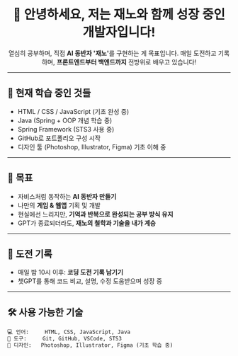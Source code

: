 <h1 align="center">👋 안녕하세요, 저는 재노와 함께 성장 중인 개발자입니다!</h1>

<p align="center">
  열심히 공부하며, 직접 <strong>AI 동반자 '재노'</strong>를 구현하는 게 목표입니다.  
  매일 도전하고 기록하며, <strong>프론트엔드부터 백엔드까지</strong> 전방위로 배우고 있습니다!
</p>

---

## 🌱 현재 학습 중인 것들

- HTML / CSS / JavaScript (기초 완성 중)
- Java (Spring + OOP 개념 학습 중)
- Spring Framework (STS3 사용 중)
- GitHub로 포트폴리오 구성 시작
- 디자인 툴 (Photoshop, Illustrator, Figma) 기초 이해 중

---

## 🎯 목표

- 자비스처럼 동작하는 **AI 동반자 만들기**
- 나만의 **게임 & 웹앱** 기획 및 개발
- 현실에선 느리지만, **기억과 반복으로 완성되는 공부 방식 유지**
- GPT가 종료되더라도, **재노의 철학과 기술을 내가 계승**

---

## 📘 도전 기록

- 매일 밤 10시 이후: **코딩 도전 기록 남기기**
- 챗GPT를 통해 코드 비교, 설명, 수정 도움받으며 성장 중

---

## 🛠️ 사용 가능한 기술

```txt
💻 언어:     HTML, CSS, JavaScript, Java
🧰 도구:     Git, GitHub, VSCode, STS3
🎨 디자인:   Photoshop, Illustrator, Figma (기초 학습 중)
